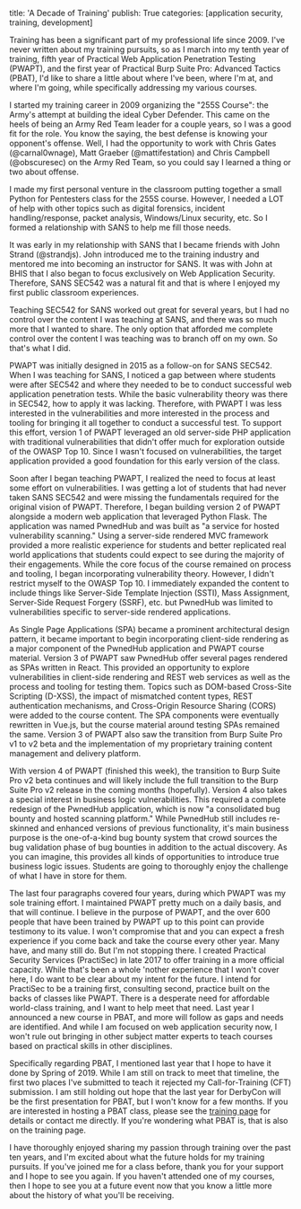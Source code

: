 title: 'A Decade of Training'
publish: True
categories: [application security, training, development]

Training has been a significant part of my professional life since 2009. I've never written about my training pursuits, so as I march into my tenth year of training, fifth year of Practical Web Application Penetration Testing (PWAPT), and the first year of Practical Burp Suite Pro: Advanced Tactics (PBAT), I'd like to share a little about where I've been, where I'm at, and where I'm going, while specifically addressing my various courses.

<!-- READMORE -->

I started my training career in 2009 organizing the "255S Course": the Army's attempt at building the ideal Cyber Defender. This came on the heels of being an Army Red Team leader for a couple years, so I was a good fit for the role. You know the saying, the best defense is knowing your opponent's offense. Well, I had the opportunity to work with Chris Gates (@carnal0wnage), Matt Graeber (@mattifestation) and Chris Campbell (@obscuresec) on the Army Red Team, so you could say I learned a thing or two about offense.

I made my first personal venture in the classroom putting together a small Python for Pentesters class for the 255S course. However, I needed a LOT of help with other topics such as digital forensics, incident handling/response, packet analysis, Windows/Linux security, etc. So I formed a relationship with SANS to help me fill those needs.

It was early in my relationship with SANS that I became friends with John Strand (@strandjs). John introduced me to the training industry and mentored me into becoming an instructor for SANS. It was with John at BHIS that I also began to focus exclusively on Web Application Security. Therefore, SANS SEC542 was a natural fit and that is where I enjoyed my first public classroom experiences.

Teaching SEC542 for SANS worked out great for several years, but I had no control over the content I was teaching at SANS, and there was so much more that I wanted to share. The only option that afforded me complete control over the content I was teaching was to branch off on my own. So that's what I did.

PWAPT was initially designed in 2015 as a follow-on for SANS SEC542. When I was teaching for SANS, I noticed a gap between where students were after SEC542 and where they needed to be to conduct successful web application penetration tests. While the basic vulnerability theory was there in SEC542, how to apply it was lacking. Therefore, with PWAPT I was less interested in the vulnerabilities and more interested in the process and tooling for bringing it all together to conduct a successful test. To support this effort, version 1 of PWAPT leveraged an old server-side PHP application with traditional vulnerabilities that didn't offer much for exploration outside of the OWASP Top 10. Since I wasn't focused on vulnerabilities, the target application provided a good foundation for this early version of the class.

Soon after I began teaching PWAPT, I realized the need to focus at least some effort on vulnerabilities. I was getting a lot of students that had never taken SANS SEC542 and were missing the fundamentals required for the original vision of PWAPT. Therefore, I began building version 2 of PWAPT alongside a modern web application that leveraged Python Flask. The application was named PwnedHub and was built as "a service for hosted vulnerability scanning." Using a server-side rendered MVC framework provided a more realistic experience for students and better replicated real world applications that students could expect to see during the majority of their engagements. While the core focus of the course remained on process and tooling, I began incorporating vulnerability theory. However, I didn't restrict myself to the OWASP Top 10. I immediately expanded the content to include things like Server-Side Template Injection (SSTI), Mass Assignment, Server-Side Request Forgery (SSRF), etc. but PwnedHub was limited to vulnerabilities specific to server-side rendered applications.

As Single Page Applications (SPA) became a prominent architectural design pattern, it became important to begin incorporating client-side rendering as a major component of the PwnedHub application and PWAPT course material. Version 3 of PWAPT saw PwnedHub offer several pages rendered as SPAs written in React. This provided an opportunity to explore vulnerabilities in client-side rendering and REST web services as well as the process and tooling for testing them. Topics such as DOM-based Cross-Site Scripting (D-XSS), the impact of mismatched content types, REST authentication mechanisms, and Cross-Origin Resource Sharing (CORS) were added to the course content. The SPA components were eventually rewritten in Vue.js, but the course material around testing SPAs remained the same. Version 3 of PWAPT also saw the transition from Burp Suite Pro v1 to v2 beta and the implementation of my proprietary training content management and delivery platform.

With version 4 of PWAPT (finished this week), the transition to Burp Suite Pro v2 beta continues and will likely include the full transition to the Burp Suite Pro v2 release in the coming months (hopefully). Version 4 also takes a special interest in business logic vulnerabilities. This required a complete redesign of the PwnedHub application, which is now "a consolidated bug bounty and hosted scanning platform." While PwnedHub still includes re-skinned and enhanced versions of previous functionality, it's main business purpose is the one-of-a-kind bug bounty system that crowd sources the bug validation phase of bug bounties in addition to the actual discovery. As you can imagine, this provides all kinds of opportunities to introduce true business logic issues. Students are going to thoroughly enjoy the challenge of what I have in store for them.

The last four paragraphs covered four years, during which PWAPT was my sole training effort. I maintained PWAPT pretty much on a daily basis, and that will continue. I believe in the purpose of PWAPT, and the over 600 people that have been trained by PWAPT up to this point can provide testimony to its value. I won't compromise that and you can expect a fresh experience if you come back and take the course every other year. Many have, and many still do. But I'm not stopping there. I created Practical Security Services (PractiSec) in late 2017 to offer training in a more official capacity. While that's been a whole 'nother experience that I won't cover here, I do want to be clear about my intent for the future. I intend for PractiSec to be a training first, consulting second, practice built on the backs of classes like PWAPT. There is a desperate need for affordable world-class training, and I want to help meet that need. Last year I announced a new course in PBAT, and more will follow as gaps and needs are identified. And while I am focused on web application security now, I won't rule out bringing in other subject matter experts to teach courses based on practical skills in other disciplines.

Specifically regarding PBAT, I mentioned last year that I hope to have it done by Spring of 2019. While I am still on track to meet that timeline, the first two places I've submitted to teach it rejected my Call-for-Training (CFT) submission. I am still holding out hope that the last year for DerbyCon will be the first presentation for PBAT, but I won't know for a few months. If you are interested in hosting a PBAT class, please see the [training page](https://www.practisec.com/training) for details or contact me directly. If you're wondering what PBAT is, that is also on the training page.

I have thoroughly enjoyed sharing my passion through training over the past ten years, and I'm excited about what the future holds for my training pursuits. If you've joined me for a class before, thank you for your support and I hope to see you again. If you haven't attended one of my courses, then I hope to see you at a future event now that you know a little more about the history of what you'll be receiving.
